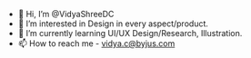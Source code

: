 - 👋 Hi, I’m @VidyaShreeDC
- 👀 I’m interested in Design in every aspect/product.
- 🌱 I’m currently learning UI/UX Design/Research, Illustration.
- 📫 How to reach me - vidya.c@byjus.com

<!---
VidyaShreeDC/VidyaShreeDC is a ✨ special ✨ repository because its `README.md` (this file) appears on your GitHub profile.
You can click the Preview link to take a look at your changes.
--->
